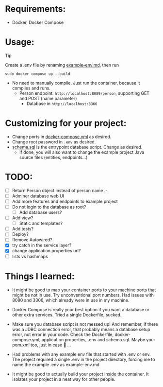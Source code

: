 # Requirements:

- Docker, Docker Compose

# Usage:

> [!TIP]
> 
> Create a .env file by renaming [example-env.md](example-env.md), then run
>
> `sudo docker compose up --build`

- No need to manually compile. Just run the container, because it compiles and runs.
   - Person endpoint: `http://localhost:8089/person`, supporting GET and POST (name parameter)
        - Database in `http://localhost:3366`

# Customizing for your project:

- Change ports in [docker-compose.yml](./docker-compose.yml) as desired.
- Change root password in `.env` as desired.
- [schema.sql](./src/main/resources/schema.sql) is the entrypoint database script. Change as desired.
    - If done, you will also want to change the example project Java source files (entities, endpoints...)

# TODO:

- [ ] Return Person object instead of person name .-.
- [ ] Adminer database web UI
- [ ] Add more features and endpoints to example project
- [ ] Do not login to the database as root?
    - [ ] Add database users?
- [ ] Add view?
    - [ ] Static and templates?
- [ ] Add tests?
- [ ] Deploy?
- [ ] Remove Autowired?
- [X] try catch in the service layer?
- [X] change application.properties url?
- [ ] lists vs hashmaps

# Things I learned:

- It might be good to map your container ports to your machine ports that might be not in use. Try unconventional port numbers. Had issues with 8080 and 3306, which already were in use in my machine.

- Docker Compose is really your best option if you want a database or other extra services. Tried a single Dockerfile, sucked.

- Make sure you database script is not messed up! And remember, if there was a JDBC connection error, that probably means a database setup error, not error in your code. Check the Dockerfile, docker-compose.yml, application.properties, .env and schema.sql. Maybe your pom.xml too, just in case 🙈 ...

- Had problems with any example env file that started with .env or env. The project required a single .env in the project directory, forcing me to name the example .env as example-env.md

- It might be good to actually build your project inside the container. It isolates your project in a neat way for other people.
